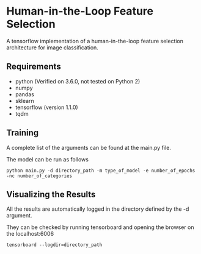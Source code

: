 # Human-in-the-Loop Feature Selection

A tensorflow implementation of a human-in-the-loop feature selection architecture for image classification.

## Requirements
 
- python (Verified on 3.6.0, not tested on Python 2)
- numpy
- pandas
- sklearn
- tensorflow (version 1.1.0)
- tqdm

## Training

A complete list of the arguments can be found at the main.py file.

The model can be run as follows
```
python main.py -d directory_path -m type_of_model -e number_of_epochs -nc number_of_categories 
```

## Visualizing the Results

All the results are automatically logged in the directory defined by the -d argument.

They can be checked by running tensorboard and opening the browser on the localhost:6006

```
tensorboard --logdir=directory_path
```

